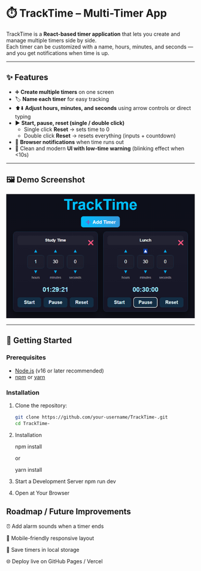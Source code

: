 # ⏱️ TrackTime – Multi-Timer App

TrackTime is a **React-based timer application** that lets you create and manage multiple timers side by side.  
Each timer can be customized with a name, hours, minutes, and seconds — and you get notifications when time is up.

---

## ✨ Features

- ➕ **Create multiple timers** on one screen
- 🏷️ **Name each timer** for easy tracking
- ⬆️⬇️ **Adjust hours, minutes, and seconds** using arrow controls or direct typing
- ▶️ **Start, pause, reset (single / double click)**
  - Single click **Reset** → sets time to 0
  - Double click **Reset** → resets everything (inputs + countdown)
- 🔔 **Browser notifications** when time runs out
- 🎨 Clean and modern **UI with low-time warning** (blinking effect when <10s)

---

## 🖼️ Demo Screenshot

![Multiple Timer Assigned with different task!](./Screenshot.png)

---

## 🚀 Getting Started

### Prerequisites

- [Node.js](https://nodejs.org/) (v16 or later recommended)
- [npm](https://www.npmjs.com/) or [yarn](https://yarnpkg.com/)

### Installation

1. Clone the repository:

   ```bash
   git clone https://github.com/your-username/TrackTime-.git
   cd TrackTime-

   ```

2. Installation

   npm install

   or

   yarn install

3. Start a Development Server
   npm run dev

4. Open at Your Browser

## Roadmap / Future Improvements

⏰ Add alarm sounds when a timer ends

📱 Mobile-friendly responsive layout

💾 Save timers in local storage

🌐 Deploy live on GitHub Pages / Vercel
